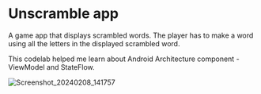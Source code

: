Unscramble app
=================================

A game app that displays scrambled words. The player has to make a
word using all the letters in the displayed scrambled word.

This codelab helped me learn about Android Architecture component - ViewModel and StateFlow.

![Screenshot_20240208_141757](https://github.com/NickSidiropoulos/Unscramble-Words-Jetpack/assets/12250619/ca3fc0a1-3225-4c76-a8a1-e12bcdcbe7eb)


